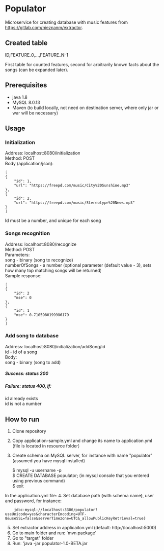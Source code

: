 # Populator

Microservice for creating database with music features from https://gitlab.com/nieznanm/extractor.

## Created table

ID,FEATURE_0,...,FEATURE_N-1

First table for counted features, second for arbitrarily known facts about the songs (can be expanded later).

## Prerequisites
- java 1.8
- MySQL 8.0.13
- Maven (to build locally, not need on destination server, where only jar or war will be necessary)

## Usage
### Initialization
Address: localhost:8080/initialization  
Method: POST  
Body (application/json):

    [
    {
        "id": 1,
        "url": "https://freepd.com/music/City%20Sunshine.mp3"
    },
    {
        "id": 2,
        "url": "https://freepd.com/music/Stereotype%20News.mp3"
    }
    ]
Id must be a number, and unique for each song
### Songs recognition
Address: localhost:8080/recognize  
Method: POST  
Parameters:  
song - binary (song to recognize)  
numberOfSongs - a number (optional parameter (default value - 3), sets how many top matching songs will be returned)  
Sample response:  

    [
    {
        "id": 2
        "mse": 0
    },
    {
        "id": 1
        "mse": 0.7105980199986179
    }
    ]
### Add song to database
Address: localhost:8080/initialization/addSong/id  
id - id of a song   
Body:  
song - binary (song to add)  
##### Success: status 200
##### Failure: status 400, if:  
id already exists  
id is not a number  
## How to run
1. Clone repository
2. Copy application-sample.yml and change its name to application.yml (file is located in resource folder)
3. Create schema on MySQL server, for instance with name "populator"  
(assumed you have mysql installed)

    $ mysql -u username -p  
    $ CREATE DATABASE populator; (in mysql console that you entered using previous command)   
    $ exit  
 
In the application.yml file:
4. Set database path (with schema name), user and password, for instance:  
    
        jdbc:mysql://localhost:3306/populator?useUnicode=yes&characterEncoding=UTF-8&useSSL=false&serverTimezone=UTC&_allowPublicKeyRetrieval=true)  
        
5. Set extractor address in applicaiton.yml (default: http://localhost:5000)
6. Go to main folder and run: 'mvn package'
7. Go to "target" folder
8. Run: 'java -jar populator-1.0-BETA.jar

